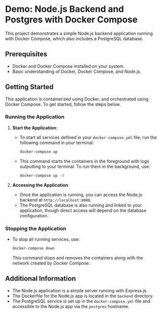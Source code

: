 # Demo: Node.js Backend and Postgres with Docker Compose

This project demonstrates a simple Node.js backend application running with Docker Compose, which also includes a PostgreSQL database.

## Prerequisites

- Docker and Docker Compose installed on your system.
- Basic understanding of Docker, Docker Compose, and Node.js.

## Getting Started

This application is containerized using Docker, and orchestrated using Docker Compose. To get started, follow the steps below.

### Running the Application

1. **Start the Application**:

   - To start all services defined in your `docker-compose.yml` file, run the following command in your terminal:
     ```bash
     docker-compose up
     ```
   - This command starts the containers in the foreground with logs outputting to your terminal. To run them in the background, use:
     ```bash
     docker-compose up -d
     ```

2. **Accessing the Application**:
   - Once the application is running, you can access the Node.js backend at `http://localhost:8080`.
   - The PostgreSQL database is also running and linked to your application, though direct access will depend on the database configuration.

### Stopping the Application

- To stop all running services, use:
  ```bash
  docker-compose down
  ```
  This command stops and removes the containers along with the network created by Docker Compose.

## Additional Information

- The Node.js application is a simple server running with Express.js.
- The Dockerfile for the Node.js app is located in the `backend` directory.
- The PostgreSQL service is set up in the `docker-compose.yml` file and accessible to the Node.js app via the `postgres` hostname.
